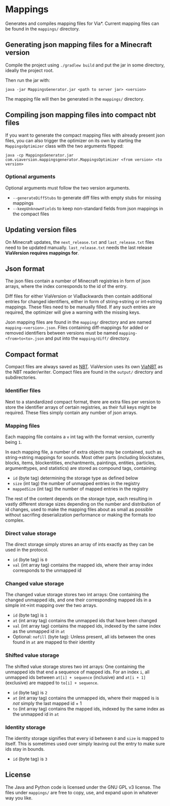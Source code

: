 # Mappings

Generates and compiles mapping files for Via*. Current mapping files can be found in the `mappings/` directory.

## Generating json mapping files for a Minecraft version

Compile the project using `./gradlew build` and put the jar in some directory, ideally the project root.

Then run the jar with:

```
java -jar MappingsGenerator.jar <path to server jar> <version>
```

The mapping file will then be generated in the `mappings/` directory.

## Compiling json mapping files into compact nbt files

If you want to generate the compact mapping files with already present json files, you can also trigger the optimizer on
its own by starting the `MappingsOptimizer` class with the two arguments flipped:

```
java -cp MappingsGenerator.jar com.viaversion.mappingsgenerator.MappingsOptimizer <from version> <to version>
```

### Optional arguments

Optional arguments must follow the two version arguments.

* `--generateDiffStubs` to generate diff files with empty stubs for missing mappings
* `--keepUnknownFields` to keep non-standard fields from json mappings in the compact files

## Updating version files
On Minecraft updates, the `next_release.txt` and `last_release.txt` files need to be updated manually.
`last_release.txt` needs the last release **ViaVersion requires mappings for**.

## Json format

The json files contain a number of Minecraft registries in form of json arrays, where the index corresponds to the id of
the entry.

Diff files for either ViaVersion or ViaBackwards then contain additional entries for changed identifiers, either in form
of string→string or int→string mappings. These files need to be manually filled. If any such entries are required, the
optimizer will give a warning with the missing keys.

Json mapping files are found in the `mapping/` directory and are named `mapping-<version>.json`. Files containing
diff-mappings for added or removed identifiers between versions must be named `mapping-<from>to<to>.json` and put into
the `mapping/diff/` directory.

## Compact format

Compact files are always saved as [NBT](https://minecraft.fandom.com/wiki/NBT_format). ViaVersion uses its
own [ViaNBT](https://github.com/ViaVersion/ViaNBT) as the NBT reader/writer. Compact files are found in the
`output/` directory and subdirectories.

### Identifier files

Next to a standardized compact format, there are extra files per version to store the identifier arrays of certain
registries, as their full keys might be required. These files simply contain any number of json arrays.

### Mapping files

Each mapping file contains a `v` int tag with the format version, currently being `1`.

In each mapping file, a number of extra objects may be contained, such as string→string mappings for sounds. Most other
parts (including blockstates, blocks, items, blockentities, enchantments, paintings, entities, particles, argumenttypes,
and statistics) are stored as compound tags, containing:

* `id` (byte tag) determining the storage type as defined below
* `size` (int tag) the number of unmapped entries in the registry
* `mappedSize` (int tag) the number of mapped entries in the registry

The rest of the content depends on the storage type, each resulting in vastly different storage sizes depending on the
number and distribution of id changes, used to make the mapping files about as small as possible without sacrifing
deserialization performance or making the formats *too* complex.

### Direct value storage

The direct storage simply stores an array of ints exactly as they can be used in the protocol.

* `id` (byte tag) is `0`
* `val` (int array tag) contains the mapped ids, where their array index corresponds to the unmapped id

### Changed value storage

The changed value storage stores two int arrays: One containing the changed unmapped ids, and one their corresponding
mapped ids in a simple int→int mapping over the two arrays.

* `id` (byte tag) is `1`
* `at` (int array tag) contains the unmapped ids that have been changed
* `val` (int array tag) contains the mapped ids, indexed by the same index as the unmapped id in `at`
* Optional: `nofill` (byte tag): Unless present, all ids between the ones found in `at` are mapped to their identity

### Shifted value storage

The shifted value storage stores two int arrays: One containing the unmapped ids that end a sequence of mapped ids. For
an index `i`, all unmapped ids between `at[i] + sequence` (inclusive) and `at[i + 1]` (exclusive) are mapped
to `to[i] + sequence`.

* `id` (byte tag) is `2`
* `at` (int array tag) contains the unmapped ids, where their mapped is is *not* simply the last mapped id + 1
* `to` (int array tag) contains the mapped ids, indexed by the same index as the unmapped id in `at`

### Identity storage

The identity storage signifies that every id between `0` and `size` is mapped to itself. This is sometimes used over
simply leaving out the entry to make sure ids stay in bounds.

* `id` (byte tag) is `3`

## License

The Java and Python code is licensed under the GNU GPL v3 license. The files under `mappings/` are free to copy, use,
and expand upon in whatever way you like.